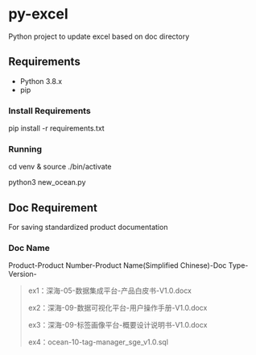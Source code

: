 # py-excel
Python project to update excel based on doc directory

## Requirements
- Python 3.8.x
- pip

### Install Requirements
pip install -r requirements.txt

### Running
cd venv & source ./bin/activate

python3 new_ocean.py

## Doc Requirement
For saving standardized product documentation

### Doc Name

Product-Product Number-Product Name(Simplified Chinese)-Doc Type-Version-

> ex1：深海-05-数据集成平台-产品白皮书-V1.0.docx
>
> ex2：深海-09-数据可视化平台-用户操作手册-V1.0.docx
>
> ex3：深海-09-标签画像平台-概要设计说明书-V1.0.docx
>
> ex4：ocean-10-tag-manager_sge_v1.0.sql

